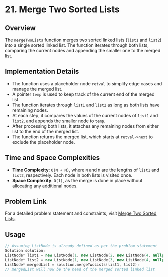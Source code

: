 # 21. Merge Two Sorted Lists

## Overview
The `mergeTwoLists` function merges two sorted linked lists (`list1` and `list2`) into a single sorted linked list. The function iterates through both lists, comparing the current nodes and appending the smaller one to the merged list.

## Implementation Details
- The function uses a placeholder node `retval` to simplify edge cases and manage the merged list.
- A pointer `temp` is used to keep track of the current end of the merged list.
- The function iterates through `list1` and `list2` as long as both lists have remaining nodes.
- At each step, it compares the values of the current nodes of `list1` and `list2`, and appends the smaller node to `temp`.
- After processing both lists, it attaches any remaining nodes from either list to the end of the merged list.
- The function returns the merged list, which starts at `retval->next` to exclude the placeholder node.

## Time and Space Complexities
- **Time Complexity**: `O(N + M)`, where `N` and `M` are the lengths of `list1` and `list2`, respectively. Each node in both lists is visited once.
- **Space Complexity**: `O(1)`, as the merge is done in place without allocating any additional nodes.

## Problem Link
For a detailed problem statement and constraints, visit [Merge Two Sorted Lists](https://leetcode.com/problems/merge-two-sorted-lists/description/).

## Usage
```cpp
// Assuming ListNode is already defined as per the problem statement
Solution solution;
ListNode* list1 = new ListNode(1, new ListNode(2, new ListNode(4, nullptr)));
ListNode* list2 = new ListNode(1, new ListNode(3, new ListNode(4, nullptr)));
ListNode* mergedList = solution.mergeTwoLists(list1, list2);
// mergedList will now be the head of the merged sorted linked list
